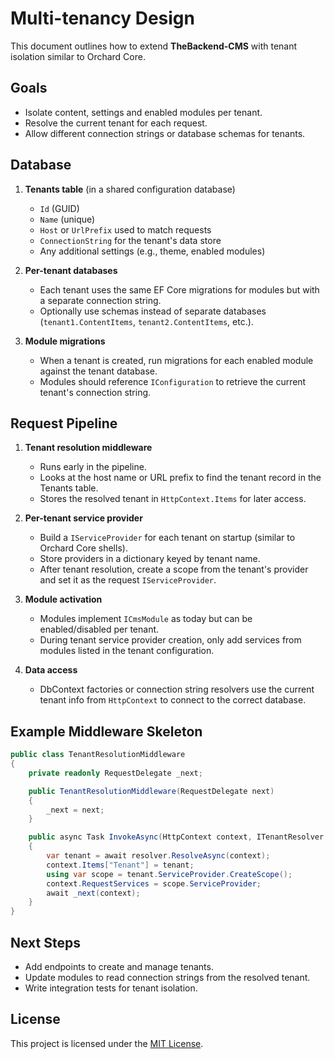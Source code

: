 # Multi-tenancy Design

This document outlines how to extend **TheBackend-CMS** with tenant isolation similar to Orchard Core.

## Goals
- Isolate content, settings and enabled modules per tenant.
- Resolve the current tenant for each request.
- Allow different connection strings or database schemas for tenants.

## Database
1. **Tenants table** (in a shared configuration database)
   - `Id` (GUID)
   - `Name` (unique)
   - `Host` or `UrlPrefix` used to match requests
   - `ConnectionString` for the tenant's data store
   - Any additional settings (e.g., theme, enabled modules)

2. **Per-tenant databases**
   - Each tenant uses the same EF Core migrations for modules but with a separate connection string.
   - Optionally use schemas instead of separate databases (`tenant1.ContentItems`, `tenant2.ContentItems`, etc.).

3. **Module migrations**
   - When a tenant is created, run migrations for each enabled module against the tenant database.
   - Modules should reference `IConfiguration` to retrieve the current tenant's connection string.

## Request Pipeline
1. **Tenant resolution middleware**
   - Runs early in the pipeline.
   - Looks at the host name or URL prefix to find the tenant record in the Tenants table.
   - Stores the resolved tenant in `HttpContext.Items` for later access.

2. **Per-tenant service provider**
   - Build a `IServiceProvider` for each tenant on startup (similar to Orchard Core shells).
   - Store providers in a dictionary keyed by tenant name.
   - After tenant resolution, create a scope from the tenant's provider and set it as the request `IServiceProvider`.

3. **Module activation**
   - Modules implement `ICmsModule` as today but can be enabled/disabled per tenant.
   - During tenant service provider creation, only add services from modules listed in the tenant configuration.

4. **Data access**
   - DbContext factories or connection string resolvers use the current tenant info from `HttpContext` to connect to the correct database.

## Example Middleware Skeleton
```csharp
public class TenantResolutionMiddleware
{
    private readonly RequestDelegate _next;

    public TenantResolutionMiddleware(RequestDelegate next)
    {
        _next = next;
    }

    public async Task InvokeAsync(HttpContext context, ITenantResolver resolver)
    {
        var tenant = await resolver.ResolveAsync(context);
        context.Items["Tenant"] = tenant;
        using var scope = tenant.ServiceProvider.CreateScope();
        context.RequestServices = scope.ServiceProvider;
        await _next(context);
    }
}
```

## Next Steps
- Add endpoints to create and manage tenants.
- Update modules to read connection strings from the resolved tenant.
- Write integration tests for tenant isolation.

## License
This project is licensed under the [MIT License](../../LICENSE).

